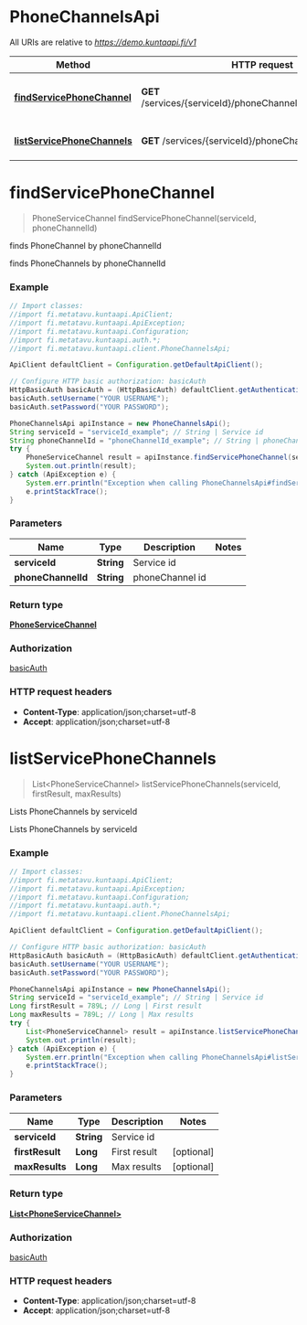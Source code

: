# PhoneChannelsApi

All URIs are relative to *https://demo.kuntaapi.fi/v1*

Method | HTTP request | Description
------------- | ------------- | -------------
[**findServicePhoneChannel**](PhoneChannelsApi.md#findServicePhoneChannel) | **GET** /services/{serviceId}/phoneChannels/{phoneChannelId} | finds PhoneChannel by phoneChannelId
[**listServicePhoneChannels**](PhoneChannelsApi.md#listServicePhoneChannels) | **GET** /services/{serviceId}/phoneChannels | Lists PhoneChannels by serviceId


<a name="findServicePhoneChannel"></a>
# **findServicePhoneChannel**
> PhoneServiceChannel findServicePhoneChannel(serviceId, phoneChannelId)

finds PhoneChannel by phoneChannelId

finds PhoneChannels by phoneChannelId

### Example
```java
// Import classes:
//import fi.metatavu.kuntaapi.ApiClient;
//import fi.metatavu.kuntaapi.ApiException;
//import fi.metatavu.kuntaapi.Configuration;
//import fi.metatavu.kuntaapi.auth.*;
//import fi.metatavu.kuntaapi.client.PhoneChannelsApi;

ApiClient defaultClient = Configuration.getDefaultApiClient();

// Configure HTTP basic authorization: basicAuth
HttpBasicAuth basicAuth = (HttpBasicAuth) defaultClient.getAuthentication("basicAuth");
basicAuth.setUsername("YOUR USERNAME");
basicAuth.setPassword("YOUR PASSWORD");

PhoneChannelsApi apiInstance = new PhoneChannelsApi();
String serviceId = "serviceId_example"; // String | Service id
String phoneChannelId = "phoneChannelId_example"; // String | phoneChannel id
try {
    PhoneServiceChannel result = apiInstance.findServicePhoneChannel(serviceId, phoneChannelId);
    System.out.println(result);
} catch (ApiException e) {
    System.err.println("Exception when calling PhoneChannelsApi#findServicePhoneChannel");
    e.printStackTrace();
}
```

### Parameters

Name | Type | Description  | Notes
------------- | ------------- | ------------- | -------------
 **serviceId** | **String**| Service id |
 **phoneChannelId** | **String**| phoneChannel id |

### Return type

[**PhoneServiceChannel**](PhoneServiceChannel.md)

### Authorization

[basicAuth](../README.md#basicAuth)

### HTTP request headers

 - **Content-Type**: application/json;charset=utf-8
 - **Accept**: application/json;charset=utf-8

<a name="listServicePhoneChannels"></a>
# **listServicePhoneChannels**
> List&lt;PhoneServiceChannel&gt; listServicePhoneChannels(serviceId, firstResult, maxResults)

Lists PhoneChannels by serviceId

Lists PhoneChannels by serviceId

### Example
```java
// Import classes:
//import fi.metatavu.kuntaapi.ApiClient;
//import fi.metatavu.kuntaapi.ApiException;
//import fi.metatavu.kuntaapi.Configuration;
//import fi.metatavu.kuntaapi.auth.*;
//import fi.metatavu.kuntaapi.client.PhoneChannelsApi;

ApiClient defaultClient = Configuration.getDefaultApiClient();

// Configure HTTP basic authorization: basicAuth
HttpBasicAuth basicAuth = (HttpBasicAuth) defaultClient.getAuthentication("basicAuth");
basicAuth.setUsername("YOUR USERNAME");
basicAuth.setPassword("YOUR PASSWORD");

PhoneChannelsApi apiInstance = new PhoneChannelsApi();
String serviceId = "serviceId_example"; // String | Service id
Long firstResult = 789L; // Long | First result
Long maxResults = 789L; // Long | Max results
try {
    List<PhoneServiceChannel> result = apiInstance.listServicePhoneChannels(serviceId, firstResult, maxResults);
    System.out.println(result);
} catch (ApiException e) {
    System.err.println("Exception when calling PhoneChannelsApi#listServicePhoneChannels");
    e.printStackTrace();
}
```

### Parameters

Name | Type | Description  | Notes
------------- | ------------- | ------------- | -------------
 **serviceId** | **String**| Service id |
 **firstResult** | **Long**| First result | [optional]
 **maxResults** | **Long**| Max results | [optional]

### Return type

[**List&lt;PhoneServiceChannel&gt;**](PhoneServiceChannel.md)

### Authorization

[basicAuth](../README.md#basicAuth)

### HTTP request headers

 - **Content-Type**: application/json;charset=utf-8
 - **Accept**: application/json;charset=utf-8

